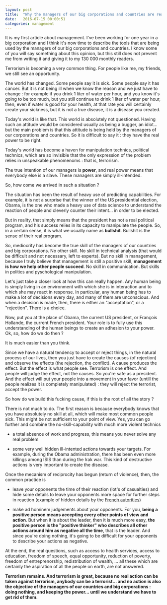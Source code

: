 ```yaml
---
layout: post
title:  "Why the managers of our big corporations and countries are responsible for terrorism"
date:   2016-07-15 00:00:51
categories: management
---
```


It is my first article about management. I've been working for one year in a big corporation and I think it's now time to describe the tools that are being used by the managers of our big corporations and countries. I know some of you will say something about this opinion, but this still does not prevent me from writing it and giving it to my 130 000 monthly readers.

Terrorism is becoming a very common thing. For people like me, my friends, we still see an opportunity.

The world has changed. Some people say it is sick. Some people say it has cancer. But it is not being ill when we know the reason and we just have to change : for example if you drink 1 liter of water per hour, and you know it's going to be too much, but you still continue to drink 1 liter of water per hour, then, even if water is good for your health, at that rate you will certainly create your sickness, but it is not a true disease, it is a disease you created.

Today's world is like that. This world is absolutely not questioned. Having such an attitude would be considered usually as being a bugger, an idiot... but the main problem is that this attitude is being held by the managers of our corporations and countries. So it is difficult to say it : they have the real power to be right.

Today's world has become a haven for manipulation technics, political technics, which are so invisible that the only expression of the problem relies in unspeakable phenomenoms : that is, terrorism.

The true intention of our managers is **power**, and real power means that everybody else is a slave. These managers are simply ill-intended.

So, how come we arrived in such a situation ?

The situation has been the result of heavy use of predicting capabilities. For example, it is not a surprise that the winner of the US presidential election, Obama, is the one who made a heavy use of data science to understand the reaction of people and cleverly counter their intent... in order to be elected.

But in reality, that simply means that the president has not a real political program, and his success relies in its capacity to manipulate the people. So, in a certain sense, it is what we usually name as **bullshit**. Bullshit is the sense of their real program.

So, mediocrity has become the true skill of the managers of our countries and big corporations. No other skill. No skill in technical analysis (that would be difficult and not necessary, left to experts). But no skill in management, because I truly believe that management is still a positive skill, **management is how we help other people succeed**. No skill in communication. But skills in politics and pyschological manipulation.

Let's just take a closer look at how this can really happen. Any human being is simply living in an environment with which she is in interaction and to which she may react in response. In particular, any human being has to make a lot of decisions every day, and many of them are unconscious. And when a decision is made, then, there is either an "acceptation", or a "rejection". There is a choice.

Now, put you at the place of Obama, the current US president, or François Hollande, the current French president. Your role is to fully use this understanding of the human beings to create an adhesion to your power. Ok, so, how do we do then ?

It is much easier than you think.

Since we have a natural tendency to accept or reject things, in the natural process of our lives, then you just have to create the causes (of rejection) and observe the effects (the rejection, the conflict). A cause produces the effect. But the effect is what people see. Terrorism is one effect. And people will judge the effect, not the causes. So you're safe as a president. And the effect will put your people into a movement in your favor (untill the people realizes it is completely manipulated) : they will reject the terrorist, accept the power.

So how do we build this fucking cause, if this is the root of all the story ?

There is not much to do. The first reason is because everybody knows that you have absolutely no skill at all, which will make most common people sick. This might be not sufficient to your point of view. Yes, you can go further and combine the no-skill-capability with much more violent technics

- a total absence of work and progress, this means you never solve any real problem

- some very well hidden ill-intented actions towards your targets. For example, during the Obama administration, there has been even more killings among ISIS than during the Irak war. This kind of destructive actions is very important to create the disease.

Once the mecanism of reciprocity has begun (return of violence), then, the common practice is

- leave your opponents the time of their reaction (lot's of casualties) and hide some details to leave your opponents more space for further steps in reaction (example of hidden details by the [French autorities](http://lesobservateurs.ch/2016/07/14/bataclan-testicules-coupees-mises-bouche-decapitations-proteger-musulmans-gouvernement-a-censure-tortures-infligees-aux-victimes/?utm_source=twitterfeed&utm_medium=twitter))

- make ad hominem judgements about your opponents. For you, **being a positive person means accepting every other points of view and action**. But when it is about the leader, then it is much more easy, **the positive person is the "positive thinker" who describes all other actions around him as negative all the time**, that is the leader. And since you're doing nothing, it's going to be difficult for your opponents to describe your actions as negative.

At the end, the real questions, such as access to health services, access to education, freedom of speech, equal opportunity, reduction of poverty, freedom of entreprenorship, redistribution of wealth, ... all these which are certainly the aspiration of all the people on earth, are not answered.

**Terrorism remains. And terrorism is great, because no real action can be taken against terrorism, anybody can be a terrorist... and no action is also the objective of the managers of our countries and big corporations : doing nothing, and keeping the power... until we understand we have to get rid of them.**
